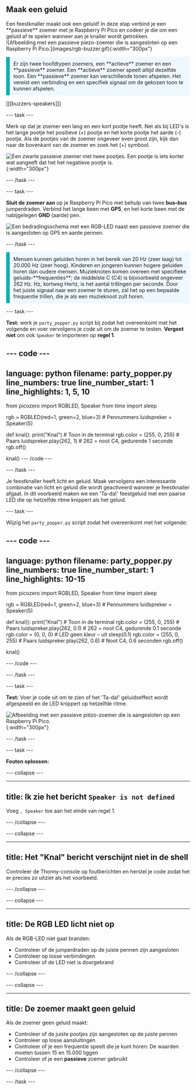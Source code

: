 ## Maak een geluid

<div style="display: flex; flex-wrap: wrap">
<div style="flex-basis: 200px; flex-grow: 1; margin-right: 15px;">
Een feestknaller maakt ook een geluid! In deze stap verbind je een **passieve** zoemer met je Raspberry Pi Pico en codeer je die om een geluid af te spelen wanneer aan je knaller wordt getrokken. 
</div>
<div>
![Afbeelding met een passieve piezo-zoemer die is aangesloten op een Raspberry Pi Pico.](images/rgb-buzzer.gif){:width="300px"}
</div>
</div>

<p style='border-left: solid; border-width:10px; border-color: #0faeb0; background-color: aliceblue; padding: 10px;'>
Er zijn twee hoofdtypen zoemers, een **actieve** zoemer en een **passieve** zoemer. Een **actieve** zoemer speelt altijd dezelfde toon. Een **passieve** zoemer kan verschillende tonen afspelen. Het vereist een verbinding en een specifiek signaal om de gekozen toon te kunnen afspelen. 
</p>

[[[buzzers-speakers]]]

--- task ---

Merk op dat je zoemer een lang en een kort pootje heeft. Net als bij LED's is het lange pootje het positieve (+) pootje en het korte pootje het aarde (-) pootje. Als de pootjes van de zoemer ongeveer even groot zijn, kijk dan naar de bovenkant van de zoemer en zoek het (+) symbool.

![Een zwarte passieve zoemer met twee pootjes. Een pootje is iets korter wat aangeeft dat het het negatieve pootje is.](images/buzzer.png){:width="300px"}

--- /task ---

--- task ---

**Sluit de zoemer aan** op je Raspberry Pi Pico met behulp van twee **bus–bus** jumperdraden. Verbind het lange been met **GP5**, en het korte been met de nabijgelegen **GND** (aarde) pen.

![Een bedradingsschema met een RGB-LED naast een passieve zoemer die is aangesloten op GP5 en aarde pennen.](images/rgb-led-buzzer-diagram.png)

--- /task ---

<p style='border-left: solid; border-width:10px; border-color: #0faeb0; background-color: aliceblue; padding: 10px;'>
Mensen kunnen geluiden horen in het bereik van 20 Hz (zeer laag) tot 20.000 Hz (zeer hoog). Kinderen en jongeren kunnen hogere geluiden horen dan oudere mensen. Muzieknoten komen overeen met specifieke geluids-**frequenties**; de middelste C (C4) is bijvoorbeeld ongeveer 262 Hz. Hz, kortweg Hertz, is het aantal trillingen per seconde. Door het juiste signaal naar een zoemer te sturen, zal het op een bepaalde frequentie trillen, die je als een muzieknoot zult horen. </p>

--- task ---

**Test:** werk je `party_popper.py` script bij zodat het overeenkomt met het volgende en voer vervolgens je code uit om de zoemer te testen. **Vergeet niet** om ook `Speaker` te importeren op **regel 1**.

--- code ---
---
language: python
filename: party_popper.py
line_numbers: true
line_number_start: 1
line_highlights: 1, 5, 10
---
from picozero import RGBLED, Speaker
from time import sleep

rgb = RGBLED(red=1, green=2, blue=3) # Pennummers 
luidspreker = Speaker(5)

def knal():
    print("Knal") # Toon in de terminal
    rgb.color = (255, 0, 255) # Paars
    luidspreker.play(262, 1) # 262 = noot C4, gedurende 1 seconde
    rgb.off()

knal()
--- /code ---

--- /task ---

Je feestknaller heeft licht en geluid. Maak vervolgens een interessante combinatie van licht en geluid die wordt geactiveerd wanneer je feestknaller afgaat. In dit voorbeeld maken we een 'Ta-da!' feestgeluid met een paarse LED die op hetzelfde ritme knippert als het geluid.

--- task ---

Wijzig het `party_popper.py` script zodat het overeenkomt met het volgende:

--- code ---
---
language: python
filename: party_popper.py
line_numbers: true
line_number_start: 1
line_highlights:  10-15
---
from picozero import RGBLED, Speaker
from time import sleep

rgb = RGBLED(red=1, green=2, blue=3) # Pennummers
luidspreker = Speaker(5)

def knal():
    print("Knal") # Toon in de terminal
    rgb.color = (255, 0, 255) # Paars
    luidspreker.play(262, 0.1) # 262 = noot C4, gedurende 0.1 seconde
    rgb.color = (0, 0, 0) # LED geen kleur – uit
    sleep(0.1)
    rgb.color = (255, 0, 255) # Paars
    luidspreker.play(262, 0.6) # Noot C4, 0.6 seconden
    rgb.off()

knal()

--- /code ---

--- /task ---

--- task ---

**Test:** Voer je code uit om te zien of het 'Ta-da!' geluidseffect wordt afgespeeld en de LED knippert op hetzelfde ritme.

![Afbeelding met een passieve piëzo-zoemer die is aangesloten op een Raspberry Pi Pico.](images/rgb-buzzer.gif){:width="300px"}

--- /task ---

--- task ---

**Fouten oplossen:**

--- collapse ---

---
title: Ik zie het bericht `Speaker is not defined`
---

Voeg `, Speaker` toe aan het einde van regel 1.

--- /collapse ---

--- collapse ---

---
title: Het "Knal" bericht verschijnt niet in de shell
---

Controleer de Thonny-console op foutberichten en herstel je code zodat het er precies zo uitziet als het voorbeeld.

--- /collapse ---

--- collapse ---

---
title: De RGB LED licht niet op
---

Als de RGB-LED niet gaat branden:
+ Controleer of de jumperdraden op de juiste pennen zijn aangesloten
+ Controleer op losse verbindingen
+ Controleer of de LED niet is doorgebrand

--- /collapse ---

--- collapse ---

---
title: De zoemer maakt geen geluid
---

Als de zoemer geen geluid maakt:
+ Controleer of de juiste pootjes zijn aangesloten op de juiste pennen
+ Controleer op losse aansluitingen
+ Controleer of je een frequentie speelt die je kunt horen: De waarden moeten tussen 15 en 15.000 liggen
+ Controleer of je een **passieve** zoemer gebruikt

--- /collapse ---

--- /task ---
